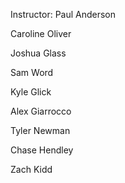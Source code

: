 Instructor: Paul Anderson

Caroline Oliver

Joshua Glass

Sam Word

Kyle Glick

Alex Giarrocco

Tyler Newman

Chase Hendley

Zach Kidd
